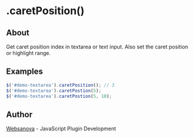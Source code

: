 # .caretPosition()

## About

Get caret position index in textarea or text input.  Also set the caret position or highlight range.

## Examples

```js
$('#demo-textarea').caretPosition(); // 3
$('#demo-textarea').caretPostion(5);
$('#demo-textarea').caretPostion(5, 10);
```

## Author

[Websanova](http://websanova.com) - JavaScript Plugin Development